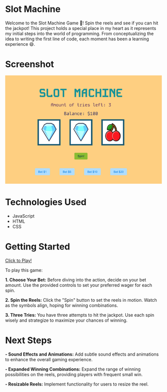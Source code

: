 # Slot Machine
Welcome to the Slot Machine Game 🎰! Spin the reels and see if you can hit the jackpot! This project holds a special place in my heart as it represents my initial steps into the world of programming. From conceptualizing the idea to writing the first line of code, each moment has been a learning experience 😄.

# Screenshot

<img src="img/Slot Machine.png" alt="Game ScreenShot"/>

# Technologies Used

- JavaScript
- HTML
- CSS

# Getting Started

[Click to Play!](https://leon988.github.io/Slot-Machine/)

To play this game:

**1. Choose Your Bet:** Before diving into the action, decide on your bet amount. Use the provided controls to set your preferred wager for each spin.

**2. Spin the Reels:** Click the "Spin" button to set the reels in motion. Watch as the symbols align, hoping for winning combinations.

**3. Three Tries:** You have three attempts to hit the jackpot. Use each spin wisely and strategize to maximize your chances of winning.

# Next Steps

**- Sound Effects and Animations:** Add subtle sound effects and animations to enhance the overall gaming experience.

**- Expanded Winning Combinations:** Expand the range of winning possibilities on the reels, providing players with frequent small win.

**- Resizable Reels:**  Implement functionality for users to resize the reel.